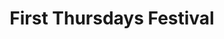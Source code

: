 ---
dateStart: 2021-04-01
dateEnd:
title: "First Thursdays Festival"
venue: "Arts & Humanities Council"
organizer: 
credit: 
city: Bloomington
state: IN
country: USA
pdfLink:
venueImages:
---